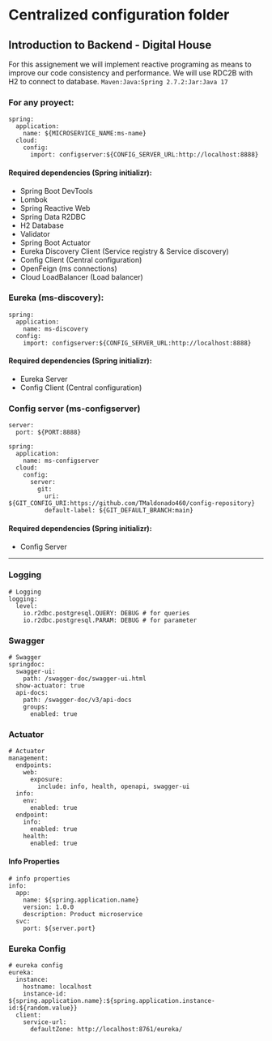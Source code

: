 # Centralized configuration folder
## Introduction to Backend - Digital House

For this assignement we will implement reactive programing as means to improve our code consistency and performance. We will use RDC2B with H2 to connect to database.
`Maven:Java:Spring 2.7.2:Jar:Java 17`

### For any proyect:
```
spring:
  application:
    name: ${MICROSERVICE_NAME:ms-name}
  cloud:
    config:
      import: configserver:${CONFIG_SERVER_URL:http://localhost:8888}
```
#### Required dependencies (Spring initializr):
* Spring Boot DevTools
* Lombok
* Spring Reactive Web
* Spring Data R2DBC
* H2 Database
* Validator
* Spring Boot Actuator
* Eureka Discovery Client (Service registry & Service discovery)
* Config Client (Central configuration)
* OpenFeign (ms connections)
* Cloud LoadBalancer (Load balancer)

### Eureka (ms-discovery):
```
spring:
  application:
    name: ms-discovery
  config:
    import: configserver:${CONFIG_SERVER_URL:http://localhost:8888}
```
#### Required dependencies (Spring initializr):
* Eureka Server
* Config Client (Central configuration)

### Config server (ms-configserver)
```
server:
  port: ${PORT:8888}

spring:
  application:
    name: ms-configserver
  cloud:
    config:
      server:
        git:
          uri: ${GIT_CONFIG_URI:https://github.com/TMaldonado460/config-repository}
          default-label: ${GIT_DEFAULT_BRANCH:main}
```
#### Required dependencies (Spring initializr):
* Config Server

---

### Logging
```
# Logging
logging:
  level:
    io.r2dbc.postgresql.QUERY: DEBUG # for queries
    io.r2dbc.postgresql.PARAM: DEBUG # for parameter
```
### Swagger
```
# Swagger
springdoc:
  swagger-ui:
    path: /swagger-doc/swagger-ui.html
  show-actuator: true
  api-docs:
    path: /swagger-doc/v3/api-docs
    groups:
      enabled: true
```
### Actuator
```
# Actuator
management:
  endpoints:
    web:
      exposure:
        include: info, health, openapi, swagger-ui
  info:
    env:
      enabled: true
  endpoint:
    info:
      enabled: true
    health:
      enabled: true
```
#### Info Properties
```
# info properties
info:
  app:
    name: ${spring.application.name}
    version: 1.0.0
    description: Product microservice
  svc:
    port: ${server.port}
```
### Eureka Config
```
# eureka config
eureka:
  instance:
    hostname: localhost
    instance-id: ${spring.application.name}:${spring.application.instance-id:${random.value}}
  client:
    service-url:
      defaultZone: http://localhost:8761/eureka/
```
